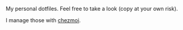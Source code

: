 My personal dotfiles. Feel free to take a look (copy at your own risk).

I manage those with [chezmoi](https://github.com/twpayne/chezmoi).
